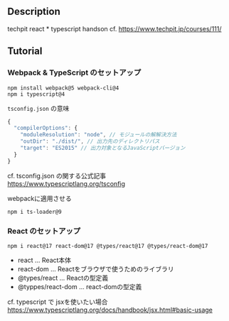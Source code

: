 ## Description
techpit react * typescript handson
cf. https://www.techpit.jp/courses/111/

## Tutorial

### Webpack & TypeScript のセットアップ

```shell script
npm install webpack@5 webpack-cli@4
npm i typescript@4
```

`tsconfig.json` の意味

```javascript
{
  "compilerOptions": {
    "moduleResolution": "node", // モジュールの解解決方法
    "outDir": "./dist/", // 出力先のディレクトリパス
    "target": "ES2015" // 出力対象となるJavaScriptバージョン
  }
}
```
cf. tsconfig.json の関する公式記事  
https://www.typescriptlang.org/tsconfig  
  
webpackに適用させる

```shell script
npm i ts-loader@9
```

### React のセットアップ

```shell script
npm i react@17 react-dom@17 @types/react@17 @types/react-dom@17
```
- react ... React本体
- react-dom ... Reactをブラウザで使うためのライブラリ
- @types/react ... Reactの型定義
- @typpes/react-dom ... react-domの型定義

cf. typescript で jsxを使いたい場合  
https://www.typescriptlang.org/docs/handbook/jsx.html#basic-usage  
  
